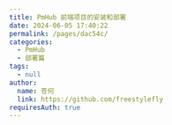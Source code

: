 ```yaml
---
title: PmHub 前端项目的安装和部署
date: 2024-06-05 17:40:22
permalink: /pages/dac54c/
categories: 
  - PmHub
  - 部署篇
tags: 
  - null
author: 
  name: 苍何
  link: https://github.com/freestylefly
requiresAuth: true
---
```


